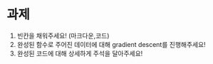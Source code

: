 # 과제
1. 빈칸을 채워주세요! (마크다운,코드)
2. 완성된 함수로 주어진 데이터에 대해 gradient descent를 진행해주세요!
3. 완성된 코드에 대해 상세하게 주석을 달아주세요!
